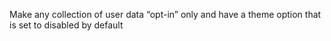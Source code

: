 Make any collection of user data “opt-in” only 
and have a theme option that is set to disabled by default
